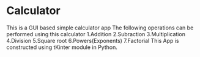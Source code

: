 # Calculator
  This is a GUI based simple calculator app
  The following operations can be performed using this calculator
       1.Addition
       2.Subraction
       3.Multiplication
       4.Division
       5.Square root
       6.Powers(Exponents)
       7.Factorial
  This App is constructed using tKinter module in Python.


